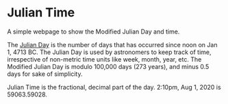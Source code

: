 # Julian Time
A simple webpage to show the Modified Julian Day and time.

The [Julian Day](https://en.wikipedia.org/wiki/Julian_day#Variants) is the
number of days that has occurred since noon on Jan 1, 4713 BC.
The Julian Day is used by astronomers to keep track of time, 
irrespective of non-metric time units like week, month, year, etc.
The Modified Julian Day is modulo 100,000 days (273 years), 
and minus 0.5 days for sake of simplicity. 

Julian Time is the fractional, decimal part of the day.
2:10pm, Aug 1, 2020 is 59063.59028.
